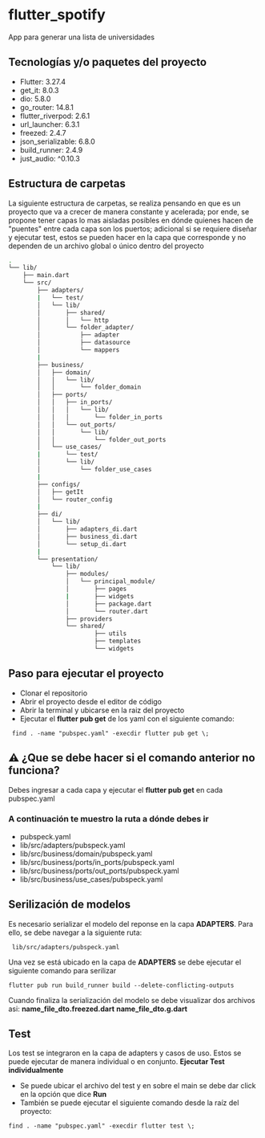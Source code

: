 # flutter_spotify


App para generar una lista de universidades

## Tecnologías y/o paquetes del proyecto

- Flutter: 3.27.4
- get_it: 8.0.3
- dio: 5.8.0
- go_router: 14.8.1
- flutter_riverpod: 2.6.1
- url_launcher: 6.3.1
- freezed: 2.4.7
- json_serializable: 6.8.0
- build_runner: 2.4.9
- just_audio: ^0.10.3

## Estructura de carpetas
La siguiente estructura de carpetas, se realiza pensando en que es un proyecto que va a crecer de manera constante y acelerada; por ende, se propone tener capas lo mas aisladas posibles en dónde quienes hacen de "puentes" entre cada capa son los puertos; adicional si se requiere diseñar y ejecutar test, estos se pueden hacer en la capa que corresponde y no dependen de un archivo global o único dentro del proyecto

```bash
.
└── lib/
    ├── main.dart
    └── src/
        ├── adapters/
        |   └── test/
        │   └── lib/
        │       ├── shared/
        │       │   └── http
        │       └── folder_adapter/
        │           ├── adapter
        │           ├── datasource
        │           └── mappers
        |
        ├── business/
        │   ├── domain/
        │   │   └── lib/
        │   │       └── folder_domain
        │   ├── ports/
        │   │   ├── in_ports/
        │   │   │   └── lib/
        │   │   │       └── folder_in_ports
        │   │   └── out_ports/
        │   │       └── lib/
        │   │           └── folder_out_ports
        │   └── use_cases/
        |       └── test/
        │       └── lib/
        │           └── folder_use_cases
        |
        ├── configs/
        │   ├── getIt
        │   └── router_config
        |
        ├── di/
        │   └── lib/
        │       ├── adapters_di.dart
        │       ├── business_di.dart
        │       └── setup_di.dart
        |
        └── presentation/
            └── lib/
                ├── modules/
                │   └── principal_module/
                │       ├── pages
                |       ├── widgets
                │       ├── package.dart
                │       └── router.dart
                ├── providers
                └── shared/
                        ├── utils
                        ├── templates
                        └── widgets

```

## Paso para ejecutar el proyecto

- Clonar el repositorio
- Abrir el proyecto desde el editor de código
- Abrir la terminal y ubicarse en la raiz del proyecto
- Ejecutar el **flutter pub get** de los yaml con el siguiente comando:

```shell
 find . -name "pubspec.yaml" -execdir flutter pub get \;
```

## ⚠️ ¿Que se debe hacer si el comando anterior no funciona?

Debes ingresar a cada capa y ejecutar el **flutter pub get** en cada pubspec.yaml

### A continuación te muestro la ruta a dónde debes ir

- pubspeck.yaml
- lib/src/adapters/pubspeck.yaml
- lib/src/business/domain/pubspeck.yaml
- lib/src/business/ports/in_ports/pubspeck.yaml
- lib/src/business/ports/out_ports/pubspeck.yaml
- lib/src/business/use_cases/pubspeck.yaml

## Serilización de modelos

Es necesario serializar el modelo del reponse en la capa **ADAPTERS**.
Para ello, se debe navegar a la siguiente ruta:

```shell
 lib/src/adapters/pubspeck.yaml
```

Una vez se está ubicado en la capa de **ADAPTERS** se debe ejecutar el siguiente comando para serilizar

```shell
flutter pub run build_runner build --delete-conflicting-outputs
```

Cuando finaliza la serialización del modelo se debe visualizar dos archivos asi:
**name_file_dto.freezed.dart**
**name_file_dto.g.dart**


## Test
Los test se integraron en la capa de adapters y casos de uso. Estos se puede ejecutar de manera individual o 
en conjunto.
**Ejecutar Test individualmente**
- Se puede ubicar el archivo del test y en sobre el main se debe dar click en la opción que dice **Run**
- También se puede ejecutar el siguiente comando desde la raíz del proyecto:

 ```shell
find . -name "pubspec.yaml" -execdir flutter test \;
```

